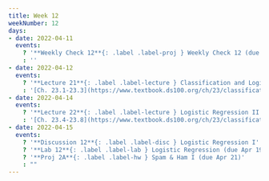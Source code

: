 ```yaml
---
title: Week 12
weekNumber: 12
days:
- date: 2022-04-11
  events:
    ? '**Weekly Check 12**{: .label .label-proj } Weekly Check 12 (due Apr 18)'
    : ''
- date: 2022-04-12
  events:
    ? '**Lecture 21**{: .label .label-lecture } Classification and Logistic Regression'
    : '[Ch. 23.1-23.3](https://www.textbook.ds100.org/ch/23/classification_prob.html)'
- date: 2022-04-14
  events:
    ? '**Lecture 22**{: .label .label-lecture } Logistic Regression II'
    : '[Ch. 23.4-23.8](https://www.textbook.ds100.org/ch/23/classification_log_reg.html)'
- date: 2022-04-15
  events:
    ? '**Discussion 12**{: .label .label-disc } Logistic Regression I'
    ? '**Lab 12**{: .label .label-lab } Logistic Regression (due Apr 19)'
    ? '**Proj 2A**{: .label .label-hw } Spam & Ham I (due Apr 21)'
    : ""
---
```

